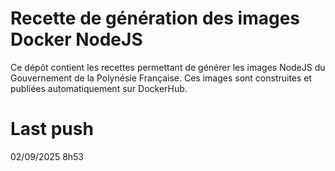 # Recette de génération des images Docker NodeJS

Ce dépôt contient les recettes permettant de générer les images NodeJS du Gouvernement de la Polynésie Française.
Ces images sont construites et publiées automatiquement sur DockerHub.
# Last push
02/09/2025 8h53